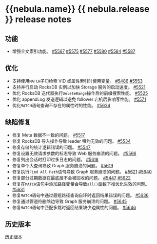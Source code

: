# {{nebula.name}} {{ nebula.release }} release notes

## 功能

- 增强全文索引功能。 [#5567](https://github.com/vesoft-inc/nebula/pull/5567) [#5575](https://github.com/vesoft-inc/nebula/pull/5575) [#5577](https://github.com/vesoft-inc/nebula/pull/5577) [#5580](https://github.com/vesoft-inc/nebula/pull/5580) [#5584](https://github.com/vesoft-inc/nebula/pull/5584) [#5587](https://github.com/vesoft-inc/nebula/pull/5587)

## 优化

- 支持使用`MATCH`子句检索 VID 或属性索引时使用变量。 [#5486](https://github.com/vesoft-inc/nebula/pull/5486) [#5553](https://github.com/vesoft-inc/nebula/pull/5553)
- 支持并行启动 RocksDB 实例以加快 Storage 服务的启动速度。 [#5521](https://github.com/vesoft-inc/nebula/pull/5521)
- 优化 RocksDB 迭代器执行`DeleteRange`操作后的前缀搜索性能。 [#5525](https://github.com/vesoft-inc/nebula/pull/5525)
- 优化 appendLog 发送逻辑以避免 follower 宕机后影响写性能。 [#5571](https://github.com/vesoft-inc/nebula/pull/5571)
- 优化`MATCH`语句查询不存在的属性时的性能。 [#5634](https://github.com/vesoft-inc/nebula/pull/5634)

## 缺陷修复

- 修复 Meta 数据不一致的问题。 [#5517](https://github.com/vesoft-inc/nebula/pull/5517)
- 修复 RocksDB 导入操作导致 leader 租约无效的问题。 [#5534](https://github.com/vesoft-inc/nebula/pull/5534)
- 修复存储的统计逻辑错误的问题。 [#5547](https://github.com/vesoft-inc/nebula/pull/5547)
- 修复设置无效请求参数的标志导致 Web 服务崩溃的问题。 [#5566](https://github.com/vesoft-inc/nebula/pull/5566)
- 修复列出会话时打印过多日志的问题。 [#5618](https://github.com/vesoft-inc/nebula/pull/5618)
- 修复单个大查询导致 Graph 服务崩溃的问题。 [#5619](https://github.com/vesoft-inc/nebula/pull/5619)
- 修复执行`Find All Path`语句导致 Graph 服务崩溃的问题。 [#5621](https://github.com/vesoft-inc/nebula/pull/5621) [#5640](https://github.com/vesoft-inc/nebula/pull/5640)
- 修复部分过期数据在最底层不会被回收的问题。 [#5447](https://github.com/vesoft-inc/nebula/pull/5447) [#5622](https://github.com/vesoft-inc/nebula/pull/5622)
- 修复在`MATCH`语句中添加路径变量会导致`all()`函数下推优化失效的问题。 [#5631](https://github.com/vesoft-inc/nebula/pull/5631)
- 修复`MATCH`语句中通过最短路径查询自环时返回结果错误的问题。 [#5636](https://github.com/vesoft-inc/nebula/pull/5636)
- 修复通过管道符删除边导致 Graph 服务崩溃的问题。 [#5645](https://github.com/vesoft-inc/nebula/pull/5645)
- 修复`MATCH`语句中匹配多跳时返回结果缺少边属性的问题。 [#5646](https://github.com/vesoft-inc/nebula/pull/5646)

## 历史版本

[历史版本](https://www.nebula-graph.com.cn/tags/%E5%8F%91%E7%89%88%E8%AF%B4%E6%98%8E)
